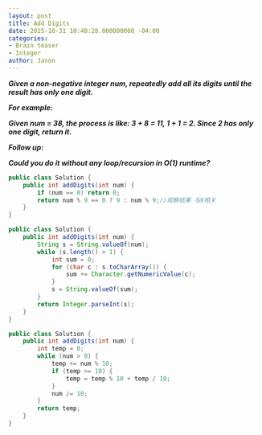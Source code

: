 ```yaml
---
layout: post
title: Add Digits
date: 2015-10-31 10:40:28.000000000 -04:00
categories:
- Brain teaser
- Integer
author: Jason
---
```

<p><strong><em>Given a non-negative integer num, repeatedly add all its digits until the result has only one digit.</p>

For example:</p>
Given num = 38, the process is like: 3 + 8 = 11, 1 + 1 = 2. Since 2 has only one digit, return it.</p>
Follow up:</p>
Could you do it without any loop/recursion in O(1) runtime?</em></strong></p>

``` java
public class Solution {
    public int addDigits(int num) {
        if (num == 0) return 0;
        return num % 9 == 0 ? 9 : num % 9;//观察结果 与9相关
    }
}
```

``` java
public class Solution {
    public int addDigits(int num) {
        String s = String.valueOf(num);
        while (s.length() > 1) {
            int sum = 0;
            for (char c : s.toCharArray()) {
                sum += Character.getNumericValue(c);
            }
            s = String.valueOf(sum);
        }
        return Integer.parseInt(s);
    }
}
```
``` java
public class Solution {
    public int addDigits(int num) {
        int temp = 0;
        while (num > 0) {
            temp += num % 10;
            if (temp >= 10) {
                temp = temp % 10 + temp / 10;
            } 
            num /= 10;
        }
        return temp;
    }
}
```
